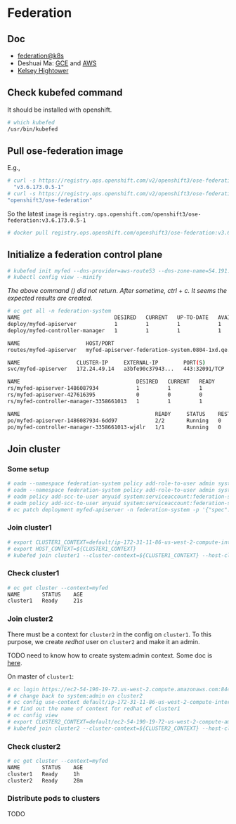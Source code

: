 # Federation

## Doc
* [federation@k8s](https://kubernetes.io/docs/tasks/federation/federation-service-discovery/)
* Deshuai Ma: [GCE](https://github.com/mdshuai/tools/blob/master/k8s/docs/deploy-federation-gce.md) and [AWS](https://github.com/mdshuai/tools/blob/master/k8s/docs/deploy-federation-ec2.md)
* [Kelsey Hightower](https://github.com/kelseyhightower/kubernetes-cluster-federation)

## Check kubefed command
It should be installed with openshift.

```sh
# which kubefed
/usr/bin/kubefed
```

## Pull ose-federation image
E.g.,

```sh
# curl -s https://registry.ops.openshift.com/v2/openshift3/ose-federation/tags/list | jq ".tags" | sort -V -r | sed -n 3p | sed 's/.$//'
  "v3.6.173.0.5-1"
# curl -s https://registry.ops.openshift.com/v2/openshift3/ose-federation/tags/list | jq ".name"
"openshift3/ose-federation"
```

So the latest <code>image</code> is <code>registry.ops.openshift.com/openshift3/ose-federation:v3.6.173.0.5-1</code>

```sh
# docker pull registry.ops.openshift.com/openshift3/ose-federation:v3.6.173.0.5-1
```

## Initialize a federation control plane

```sh
# kubefed init myfed --dns-provider=aws-route53 --dns-zone-name=54.191.25.8.xip.io --etcd-persistent-storage=true --image=registry.ops.openshift.com/openshift3/ose-federation:v3.6.173.0.5-1
# kubectl config view --minify
```

_The above command () did not return. After sometime, ctrl + c. It seems the expected results are created._

```sh
# oc get all -n federation-system
NAME                              DESIRED   CURRENT   UP-TO-DATE   AVAILABLE   AGE
deploy/myfed-apiserver            1         1         1            1           2h
deploy/myfed-controller-manager   1         1         1            1           2h

NAME                     HOST/PORT                                                   PATH      SERVICES          PORT      TERMINATION   WILDCARD
routes/myfed-apiserver   myfed-apiserver-federation-system.0804-1xd.qe.rhcloud.com             myfed-apiserver   https                   None

NAME                  CLUSTER-IP     EXTERNAL-IP        PORT(S)         AGE
svc/myfed-apiserver   172.24.49.14   a3bfe90c37943...   443:32091/TCP   2h

NAME                                     DESIRED   CURRENT   READY     AGE
rs/myfed-apiserver-1486087934            1         1         1         1h
rs/myfed-apiserver-427616395             0         0         0         2h
rs/myfed-controller-manager-3358661013   1         1         1         2h

NAME                                           READY     STATUS    RESTARTS   AGE
po/myfed-apiserver-1486087934-6dd97            2/2       Running   0          1h
po/myfed-controller-manager-3358661013-wj4lr   1/1       Running   0          2h

```

## Join cluster

### Some setup

```sh
# oadm --namespace federation-system policy add-role-to-user admin system:serviceaccount:federation-system:default
# oadm --namespace federation-system policy add-role-to-user admin system:serviceaccount:federation-system:federation-controller-manager
# oadm policy add-scc-to-user anyuid system:serviceaccount:federation-system:deployer -n federation-system
# oadm policy add-scc-to-user anyuid system:serviceaccount:federation-system:default -n federation-system
# oc patch deployment myfed-apiserver -n federation-system -p '{"spec": {"template": {"spec": {"securityContext": {"runAsUser": 0}}}}}'
```

### Join cluster1

```sh
# export CLUSTER1_CONTEXT=default/ip-172-31-11-86-us-west-2-compute-internal:8443/system:admin
# export HOST_CONTEXT=${CLUSTER1_CONTEXT}
# kubefed join cluster1 --cluster-context=${CLUSTER1_CONTEXT} --host-cluster-context=${HOST_CONTEXT} --context=myfed
```

### Check cluster1

```sh
# oc get cluster --context=myfed
NAME       STATUS    AGE
cluster1   Ready     21s

```

### Join cluster2

There must be a context for <code>cluster2</code> in the config on <code>cluster1</code>.
To this purpose, we create _redhat_ user on <code>cluster2</code> and make it an admin.

TODO need to know how to create system:admin context. Some doc is [here](https://docs.openshift.org/latest/cli_reference/manage_cli_profiles.html).

On master of <code>cluster1</code>:

```sh
# oc login https://ec2-54-190-19-72.us-west-2.compute.amazonaws.com:8443 --token=ueRzBrmTFkas9urDKkJztS2p1JjyfmMx2TUHAEdMp7U
# # change back to system:admin on cluster2
# oc config use-context default/ip-172-31-11-86-us-west-2-compute-internal:8443/system:admin
# # find out the name of context for redhat of cluster1
# oc config view
# export CLUSTER2_CONTEXT=default/ec2-54-190-19-72-us-west-2-compute-amazonaws-com:8443/redhat
# kubefed join cluster2 --cluster-context=${CLUSTER2_CONTEXT} --host-cluster-context=${HOST_CONTEXT} --context=myfed
```

### Check cluster2

```sh
# oc get cluster --context=myfed
NAME       STATUS    AGE
cluster1   Ready     1h
cluster2   Ready     28m

```

### Distribute pods to clusters

TODO